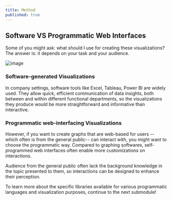 ```yaml
---
title: Method
published: true
---
```


## Software VS Programmatic Web Interfaces
Some of you might ask: what should I use for creating these visualizations?
The answer is: it depends on your task and your audience.

![image](https://user-images.githubusercontent.com/53935081/145159659-335ec0b6-6feb-4cf8-a7b2-0f40259a3f5c.png)

### Software-generated Visualizations
In company settings, software tools like Excel, Tableau, Power BI are widely used. They allow quick, efficient   communication of data insights, both between and within different functional departments, so the visualizations they produce would be more straightforward and informative than interactive.

### Programmatic web-interfacing Visualizations
However, if you want to create graphs that are web-based for users -- which often is from the general public-- can interact with, you might want to choose the programmatic way. Compared to graphing softwares, self-programmed web interfaces often enable more customizations on interactions. 

Audience from the general public often lack the background knowledge in the topic presented to them, so interactions can be designed to enhance their perception. 

To learn more about the specific libraries available for various programmatic languages and visualization purposes, continue to the next submodule!
